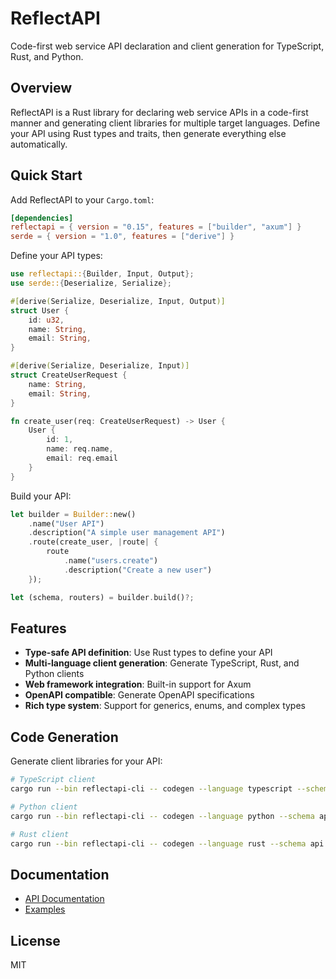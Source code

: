 # ReflectAPI

Code-first web service API declaration and client generation for TypeScript, Rust, and Python.

## Overview

ReflectAPI is a Rust library for declaring web service APIs in a code-first manner and generating client libraries for multiple target languages. Define your API using Rust types and traits, then generate everything else automatically.

## Quick Start

Add ReflectAPI to your `Cargo.toml`:

```toml
[dependencies]
reflectapi = { version = "0.15", features = ["builder", "axum"] }
serde = { version = "1.0", features = ["derive"] }
```

Define your API types:

```rust
use reflectapi::{Builder, Input, Output};
use serde::{Deserialize, Serialize};

#[derive(Serialize, Deserialize, Input, Output)]
struct User {
    id: u32,
    name: String,
    email: String,
}

#[derive(Serialize, Deserialize, Input)]
struct CreateUserRequest {
    name: String,
    email: String,
}

fn create_user(req: CreateUserRequest) -> User {
    User { 
        id: 1, 
        name: req.name, 
        email: req.email 
    }
}
```

Build your API:

```rust
let builder = Builder::new()
    .name("User API")
    .description("A simple user management API")
    .route(create_user, |route| {
        route
            .name("users.create")
            .description("Create a new user")
    });

let (schema, routers) = builder.build()?;
```

## Features

- **Type-safe API definition**: Use Rust types to define your API
- **Multi-language client generation**: Generate TypeScript, Rust, and Python clients
- **Web framework integration**: Built-in support for Axum
- **OpenAPI compatible**: Generate OpenAPI specifications
- **Rich type system**: Support for generics, enums, and complex types

## Code Generation

Generate client libraries for your API:

```bash
# TypeScript client
cargo run --bin reflectapi-cli -- codegen --language typescript --schema api.json --output ./clients/typescript

# Python client  
cargo run --bin reflectapi-cli -- codegen --language python --schema api.json --output ./clients/python

# Rust client
cargo run --bin reflectapi-cli -- codegen --language rust --schema api.json --output ./clients/rust
```

## Documentation

- [API Documentation](https://docs.rs/reflectapi)
- [Examples](https://github.com/thepartly/reflectapi/tree/main/reflectapi-demo)

## License

MIT
